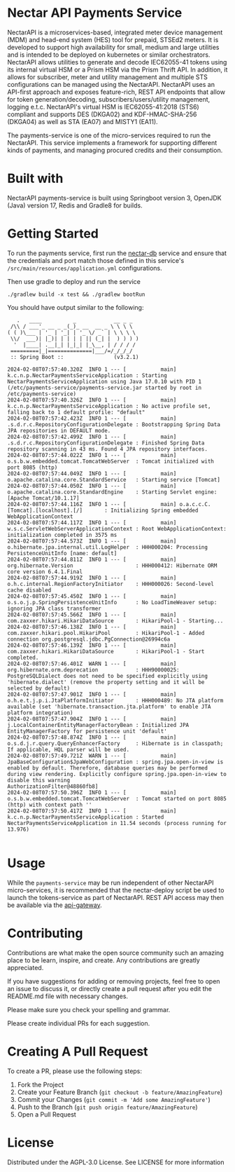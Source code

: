 
# Nectar API Payments Service

NectarAPI is a microservices-based, integrated meter device management (MDM) and head-end system (HES) tool for prepaid, STSEd2 meters. It is developed to support high availability for small, medium and large utilities and is intended to be deployed on kubernetes or similar orchestrators. NectarAPI allows utilities to generate and decode IEC62055-41 tokens using its internal virtual HSM or a Prism HSM via the Prism Thrift API. In addition, it allows for subscriber, meter and utility management and multiple STS configurations can be managed using the NectarAPI. NectarAPI uses an API-first approach and exposes feature-rich, REST API endpoints that allow for token generation/decoding, subscribers/users/utility management, logging e.t.c. NectarAPI's virtual HSM is IEC62055-41:2018 (STS6) compliant and supports DES (DKGA02) and KDF-HMAC-SHA-256 (DKGA04) as well as STA (EA07) and MISTY1 (EA11).

The payments-service is one of the micro-services required to run the NectarAPI. This service implements a framework for supporting different kinds of payments, and managing procured credits and their consumption.

# Built with

NectarAPI payments-service is built using Springboot version 3, OpenJDK (Java) version 17, Redis and Gradle8 for builds. 

# Getting Started

To run the payments service, first run the [nectar-db](https://github.com/NectarAPI/nectar-db) service and ensure that the credentials and port match those defined in this service's `/src/main/resources/application.yml` configurations. 

Then use gradle to deploy and run the service

`./gradlew build -x test && ./gradlew bootRun`


You should have output similar to the following:

```
   .   ____          _            __ _ _
 /\\ / ___'_ __ _ _(_)_ __  __ _ \ \ \ \
( ( )\___ | '_ | '_| | '_ \/ _` | \ \ \ \
 \\/  ___)| |_)| | | | | || (_| |  ) ) ) )
  '  |____| .__|_| |_|_| |_\__, | / / / /
 =========|_|==============|___/=/_/_/_/
 :: Spring Boot ::                (v3.2.1)

2024-02-08T07:57:40.320Z  INFO 1 --- [           main] k.c.n.p.NectarPaymentsServiceApplication : Starting NectarPaymentsServiceApplication using Java 17.0.10 with PID 1 (/etc/payments-service/payments-service.jar started by root in /etc/payments-service)
2024-02-08T07:57:40.326Z  INFO 1 --- [           main] k.c.n.p.NectarPaymentsServiceApplication : No active profile set, falling back to 1 default profile: "default"
2024-02-08T07:57:42.423Z  INFO 1 --- [           main] .s.d.r.c.RepositoryConfigurationDelegate : Bootstrapping Spring Data JPA repositories in DEFAULT mode.
2024-02-08T07:57:42.499Z  INFO 1 --- [           main] .s.d.r.c.RepositoryConfigurationDelegate : Finished Spring Data repository scanning in 43 ms. Found 4 JPA repository interfaces.
2024-02-08T07:57:44.022Z  INFO 1 --- [           main] o.s.b.w.embedded.tomcat.TomcatWebServer  : Tomcat initialized with port 8085 (http)
2024-02-08T07:57:44.049Z  INFO 1 --- [           main] o.apache.catalina.core.StandardService   : Starting service [Tomcat]
2024-02-08T07:57:44.050Z  INFO 1 --- [           main] o.apache.catalina.core.StandardEngine    : Starting Servlet engine: [Apache Tomcat/10.1.17]
2024-02-08T07:57:44.116Z  INFO 1 --- [           main] o.a.c.c.C.[Tomcat].[localhost].[/]       : Initializing Spring embedded WebApplicationContext
2024-02-08T07:57:44.117Z  INFO 1 --- [           main] w.s.c.ServletWebServerApplicationContext : Root WebApplicationContext: initialization completed in 3575 ms
2024-02-08T07:57:44.573Z  INFO 1 --- [           main] o.hibernate.jpa.internal.util.LogHelper  : HHH000204: Processing PersistenceUnitInfo [name: default]
2024-02-08T07:57:44.811Z  INFO 1 --- [           main] org.hibernate.Version                    : HHH000412: Hibernate ORM core version 6.4.1.Final
2024-02-08T07:57:44.919Z  INFO 1 --- [           main] o.h.c.internal.RegionFactoryInitiator    : HHH000026: Second-level cache disabled
2024-02-08T07:57:45.450Z  INFO 1 --- [           main] o.s.o.j.p.SpringPersistenceUnitInfo      : No LoadTimeWeaver setup: ignoring JPA class transformer
2024-02-08T07:57:45.566Z  INFO 1 --- [           main] com.zaxxer.hikari.HikariDataSource       : HikariPool-1 - Starting...
2024-02-08T07:57:46.138Z  INFO 1 --- [           main] com.zaxxer.hikari.pool.HikariPool        : HikariPool-1 - Added connection org.postgresql.jdbc.PgConnection@26994c6a
2024-02-08T07:57:46.139Z  INFO 1 --- [           main] com.zaxxer.hikari.HikariDataSource       : HikariPool-1 - Start completed.
2024-02-08T07:57:46.401Z  WARN 1 --- [           main] org.hibernate.orm.deprecation            : HHH90000025: PostgreSQLDialect does not need to be specified explicitly using 'hibernate.dialect' (remove the property setting and it will be selected by default)
2024-02-08T07:57:47.901Z  INFO 1 --- [           main] o.h.e.t.j.p.i.JtaPlatformInitiator       : HHH000489: No JTA platform available (set 'hibernate.transaction.jta.platform' to enable JTA platform integration)
2024-02-08T07:57:47.904Z  INFO 1 --- [           main] j.LocalContainerEntityManagerFactoryBean : Initialized JPA EntityManagerFactory for persistence unit 'default'
2024-02-08T07:57:48.874Z  INFO 1 --- [           main] o.s.d.j.r.query.QueryEnhancerFactory     : Hibernate is in classpath; If applicable, HQL parser will be used.
2024-02-08T07:57:49.721Z  WARN 1 --- [           main] JpaBaseConfiguration$JpaWebConfiguration : spring.jpa.open-in-view is enabled by default. Therefore, database queries may be performed during view rendering. Explicitly configure spring.jpa.open-in-view to disable this warning
AuthorizationFilter@48860fb8]
2024-02-08T07:57:50.396Z  INFO 1 --- [           main] o.s.b.w.embedded.tomcat.TomcatWebServer  : Tomcat started on port 8085 (http) with context path ''
2024-02-08T07:57:50.417Z  INFO 1 --- [           main] k.c.n.p.NectarPaymentsServiceApplication : Started NectarPaymentsServiceApplication in 11.54 seconds (process running for 13.976)


```

# Usage

While the `payments-service` may be run independent of other NectarAPI micro-services, it is recommended that the nectar-deploy script be used to launch the tokens-service as part of NectarAPI. REST API access may then be available via the [api-gateway](https://github.com/NectarAPI/api-gateway).

# Contributing

Contributions are what make the open source community such an amazing place to be learn, inspire, and create. Any contributions are greatly appreciated.

If you have suggestions for adding or removing projects, feel free to open an issue to discuss it, or directly create a pull request after you edit the README.md file with necessary changes.

Please make sure you check your spelling and grammar.

Please create individual PRs for each suggestion.


# Creating A Pull Request
To create a PR, please use the following steps:
1. Fork the Project
2. Create your Feature Branch (`git checkout -b feature/AmazingFeature`)
3. Commit your Changes (`git commit -m 'Add some AmazingFeature'`)
4. Push to the Branch (`git push origin feature/AmazingFeature`)
5. Open a Pull Request

# License 

Distributed under the  AGPL-3.0 License. See LICENSE for more information
